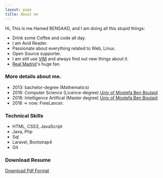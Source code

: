 ```yaml
---
layout: page
title: About me
---
```


Hi, This is me Hamed BENSAAD, and I am doing all this stupid things:

- Drink some Coffee and code all day.
- I am Avid Reader.
- Passionate about everything related to Web, Linux.
- Open Source supporter.
- I am still use [VIM](https://en.wikipedia.org/wiki/Vim_(text_editor)) and always find out new things about it.
- [Real Madrid](https://www.realmadrid.com/en)'s huge fan.

### More details about me.

- 2013: bachelor-degree (Mathematics)
- 2016: Computer Science (Licence-degree) [Univ of Mostefa Ben Boulaid](https://en.wikipedia.org/wiki/University_of_Batna_2)
- 2018: Intelligence Artifical (Master degree) [Univ of Mostefa Ben Boulaid](https://en.wikipedia.org/wiki/University_of_Batna_2)
- 2018 -> now: FreeLancer.
 
### Technical Skills

- HTML, CSS3, JavaScript 
- Java, Php
- Sql
- Laravel, Bootstrap4   
- Git

### Download Resume

[Download Pdf Format](https://www.abdesselam.ml)
